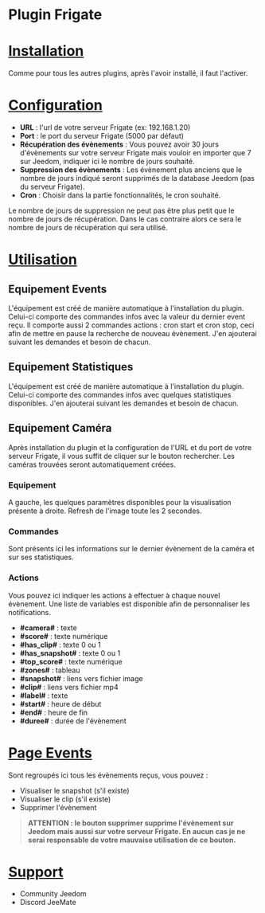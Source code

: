 # Plugin Frigate

# <u>Installation</u>
Comme pour tous les autres plugins, après l'avoir installé, il faut l'activer.

# <u>Configuration</u>
- **URL** : l'url de votre serveur Frigate (ex: 192.168.1.20)
- **Port** : le port du serveur Frigate (5000 par défaut)
- **Récupération des évènements** : Vous pouvez avoir 30 jours d'évènements sur votre serveur Frigate mais vouloir en importer que 7 sur Jeedom, indiquer ici le nombre de jours souhaité.
- **Suppression des évènements** : Les évènement plus anciens que le nombre de jours indiqué seront supprimés de la database Jeedom (pas du serveur Frigate).
- **Cron** : Choisir dans la partie fonctionnalités, le cron souhaité.

Le nombre de jours de suppression ne peut pas être plus petit que le nombre de jours de récupération. Dans le cas contraire alors ce sera le nombre de jours de récupération qui sera utilisé.

# <u>Utilisation</u>
## Equipement Events
L'équipement est créé de manière automatique à l'installation du plugin.
Celui-ci comporte des commandes infos avec la valeur du dernier event reçu.
Il comporte aussi 2 commandes actions : cron start et cron stop, ceci afin de mettre en pause la recherche de nouveau évènement.
J'en ajouterai suivant les demandes et besoin de chacun.


## Equipement Statistiques
L'équipement est créé de manière automatique à l'installation du plugin.
Celui-ci comporte des commandes infos avec quelques statistiques disponibles.
J'en ajouterai suivant les demandes et besoin de chacun.

## Equipement Caméra
Après installation du plugin et la configuration de l'URL et du port de votre serveur Frigate, il vous suffit de cliquer sur le bouton rechercher. Les caméras trouvées seront automatiquement créées.
### Equipement
A gauche, les quelques paramètres disponibles pour la visualisation présente à droite. Refresh de l'image toute les 2 secondes.
### Commandes
Sont présents ici les informations sur le dernier évènement de la caméra et sur ses statistiques.
### Actions
Vous pouvez ici indiquer les actions à effectuer à chaque nouvel évènement.
Une liste de variables est disponible afin de personnaliser les notifications.
- **#camera#** : texte
- **#score#** : texte numérique
- **#has_clip#** : texte 0 ou 1
- **#has_snapshot#** : texte 0 ou 1
- **#top_score#** : texte numérique
- **#zones#** : tableau
- **#snapshot#** : liens vers fichier image
- **#clip#** : liens vers fichier mp4
- **#label#** : texte
- **#start#** : heure de début
- **#end#** : heure de fin
- **#duree#** : durée de l'évènement

# <u>Page Events</u>
Sont regroupés ici tous les évènements reçus, vous pouvez :
- Visualiser le snapshot (s'il existe)
- Visualiser le clip (s'il existe)
- Supprimer l'évènement

> **ATTENTION : le bouton supprimer supprime l'évènement sur Jeedom mais aussi sur votre serveur Frigate. En aucun cas je ne serai responsable de votre mauvaise utilisation de ce bouton.**

# <u>Support</u>
- Community Jeedom
- Discord JeeMate
